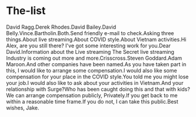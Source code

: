 # The-list
David Ragg.Derek Rhodes.David Bailey.David Belly.Vince.Bartholin.Both.Send friendly e-mail to check.Asking three things.About live streaming.About COVID style.About Vietnam activities.Hi Alex, are you still there? I've got some interesting work for you.Dear David.Information about the Live streaming The Secret live streaming Industry is coming out more and more.Crisscross.Steven Goddard.Adam Maroon.And other companies have been named.As you have taken part in this, I would like to arrange some compensation.I would also like some compensation for your place in the COVID style.You told me you might lose your job.I would also like to ask about your activities in Vietnam.And your relationship with Surge?Who has been caught doing this and that with kids?We can arrange compensation publicly, Privately.If you get back to me within a reasonable time frame.If you do not, I can take this public.Best wishes, Jake.
